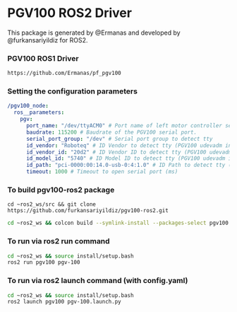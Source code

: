 # PGV100 ROS2 Driver
This package is generated by @Ermanas and developed by @furkansariyildiz for ROS2. 

### PGV100 ROS1 Driver
```bash
https://github.com/Ermanas/pf_pgv100
```

### Setting the configuration parameters
```yaml
/pgv100_node:
  ros__parameters:
    pgv:
      port_name: "/dev/ttyACM0" # Port name of left motor controller serial port.
      baudrate: 115200 # Baudrate of the PGV100 serial port. 
      serial_port_group: "/dev" # Serial port group to detect tty
      id_vendor: "Roboteq" # ID Vendor to detect tty (PGV100 udevadm info)
      id_vendor_id: "20d2" # ID Vendor ID to detect tty (PGV100 udevadm info)
      id_model_id: "5740" # ID Model ID to detect tty (PGV100 udevadm info)
      id_path: "pci-0000:00:14.0-usb-0:4:1.0" # ID Path to detect tty (PGV100 udevadm info)
      timeout: 1000 # Timeout to open serial port (ms)
```

### To build pgv100-ros2 package
```
cd ~ros2_ws/src && git clone https://github.com/furkansariyildiz/pgv100-ros2.git
```

```bash
cd ~ros2_ws && colcon build --symlink-install --packages-select pgv100
```

### To run via ros2 run command
```bash
cd ~ros2_ws && source install/setup.bash
ros2 run pgv100 pgv-100
```

### To run via ros2 launch command (with config.yaml)
```bash
cd ~ros2_ws && source install/setup.bash
ros2 launch pgv100 pgv-100.launch.py
```

